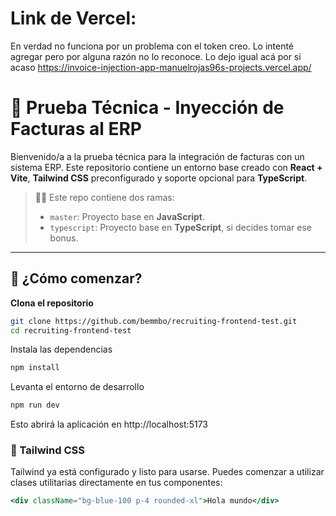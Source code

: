 # Link de Vercel:
En verdad no funciona por un problema con el token creo. Lo intenté agregar pero por alguna razón no lo reconoce. Lo dejo igual acá por si acaso
https://invoice-injection-app-manuelrojas96s-projects.vercel.app/

# 🧾 Prueba Técnica - Inyección de Facturas al ERP

Bienvenido/a a la prueba técnica para la integración de facturas con un sistema ERP. Este repositorio contiene un entorno base creado con **React + Vite**, **Tailwind CSS** preconfigurado y soporte opcional para **TypeScript**.

> 🧑‍💻 Este repo contiene dos ramas:
>
> - `master`: Proyecto base en **JavaScript**.
> - `typescript`: Proyecto base en **TypeScript**, si decides tomar ese bonus.

---

## 🚀 ¿Cómo comenzar?

**Clona el repositorio**

```bash
git clone https://github.com/bemmbo/recruiting-frontend-test.git
cd recruiting-frontend-test
```

Instala las dependencias

```bash
npm install
```

Levanta el entorno de desarrollo

```bash
npm run dev
```

Esto abrirá la aplicación en http://localhost:5173

### 🎨 Tailwind CSS

Tailwind ya está configurado y listo para usarse. Puedes comenzar a utilizar clases utilitarias directamente en tus componentes:

```jsx
<div className="bg-blue-100 p-4 rounded-xl">Hola mundo</div>
```
